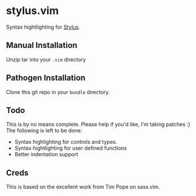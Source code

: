 # stylus.vim
Syntax hightlighting for [Stylus](http://learnboost.github.com/stylus/).

## Manual Installation
Unzip tar into your `.vim` directory

## Pathogen Installation
Clone this git repo in your `bundle` directory.

## Todo
This is by no means complete.  Please help if you'd like, I'm taking patches :)  The following is left to be done:
* Syntax highlighting for controls and types.
* Syntax hightlighting for user defined functions
* Better indentation support

## Creds
This is based on the excellent work from Tim Pope on sass.vim.
